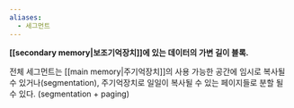 ```yaml
---
aliases:
  - 세그먼트
---
```

**[[secondary memory|보조기억장치]]에 있는 데이터의 가변 길이 블록.**

전체 세그먼트는 [[main memory|주기억장치]]의 사용 가능한 공간에 임시로 복사될 수 있거나(segmentation), 
주기억장치로 일일이 복사될 수 있는 페이지들로 분할 될 수 있다. (segmentation + paging)